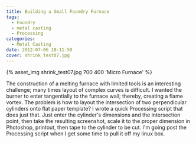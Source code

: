 ```yaml
---
title: Building a Small Foundry Furnace
tags:
  - Foundry
  - metal casting
  - Processing
categories:
  - Metal Casting
date: 2012-07-06 18:11:50
cover: shrink_test07.jpg
---
```


<p>{% asset_img shrink_test07.jpg  700 400 'Micro Furnace' %}</p>

The construction of a melting furnace with limited tools is an interesting challenge; many times layout of complex curves is difficult. I wanted the burner to enter tangentially to the furnace wall; thereby, creating a flame vortex. The problem is how to layout the intersection of two perpendicular cylinders onto flat paper template? I wrote a quick Processing script that does just that. Just enter the cylinder's dimensions and the intersection point, then take the resulting screenshot, scale it to the proper dimension in Photoshop, printout, then tape to the cylinder to be cut. I'm going post the Processing script when I get some time to pull it off my linux box.